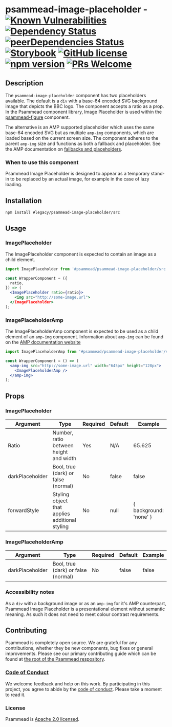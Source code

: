# psammead-image-placeholder - [![Known Vulnerabilities](https://snyk.io/test/github/bbc/psammead/badge.svg?targetFile=packages%2Fcomponents%2Fpsammead-image-placeholder%2Fpackage.json)](https://snyk.io/test/github/bbc/psammead?targetFile=packages%2Fcomponents%2Fpsammead-image-placeholder%2Fpackage.json) [![Dependency Status](https://david-dm.org/bbc/psammead.svg?path=packages/components/psammead-image-placeholder)](https://david-dm.org/bbc/psammead?path=packages/components/psammead-image-placeholder) [![peerDependencies Status](https://david-dm.org/bbc/psammead/peer-status.svg?path=packages/components/psammead-image-placeholder)](https://david-dm.org/bbc/psammead?path=packages/components/psammead-image-placeholder&type=peer) [![Storybook](https://raw.githubusercontent.com/storybooks/brand/master/badge/badge-storybook.svg?sanitize=true)](https://bbc.github.io/psammead/?path=/story/imageplaceholder--16x9-image-placeholder) [![GitHub license](https://img.shields.io/badge/license-Apache%202.0-blue.svg)](https://github.com/bbc/psammead/blob/latest/LICENSE) [![npm version](https://img.shields.io/npm/v/#legacy/psammead-image-placeholder/src.svg)](https://www.npmjs.com/package/#legacy/psammead-image-placeholder/src) [![PRs Welcome](https://img.shields.io/badge/PRs-welcome-brightgreen.svg)](https://github.com/bbc/psammead/blob/latest/CONTRIBUTING.md)

## Description

The `psammead-image-placeholder` component has two placeholders available. The default is a `div` with a base-64 encoded SVG background image that depicts the BBC logo. The component accepts a ratio as a prop. In the Psammead component library, Image Placeholder is used within the [psammead-figure](https://github.com/bbc/psammead/tree/latest/packages/components/psammead-figure) component.

The alternative is an AMP supported placeholder which uses the same base-64 encoded SVG but as multiple `amp-img` components, which are loaded based on the current screen size. The component adheres to the parent `amp-img` size and functions as both a fallback and placeholder. See the AMP documentation on [fallbacks and placeholders](https://amp.dev/documentation/guides-and-tutorials/develop/style_and_layout/placeholders/).

### When to use this component

Psammead Image Placeholder is designed to appear as a temporary stand-in to be replaced by an actual image, for example in the case of lazy loading.

<!-- ### When not to use this component -->

## Installation

`npm install #legacy/psammead-image-placeholder/src`

## Usage

### ImagePlaceholder

The ImagePlaceholder component is expected to contain an image as a child element.

```jsx
import ImagePlaceholder from '#psammead/psammead-image-placeholder/src';

const WrapperComponent = ({
  ratio,
}) => (
  <ImagePlaceholder ratio={ratio}>
    <img src="http://some-image.url">
  </ImagePlaceholder>
);
```

### ImagePlaceholderAmp

The ImagePlaceholderAmp component is expected to be used as a child element of an `amp-img` component. Information about `amp-img` can be found on the [AMP documentation website](https://amp.dev/documentation/components/amp-img/)

```jsx
import ImagePlaceholderAmp from '#psammead/psammead-image-placeholder/src';

const WrapperComponent = () => (
  <amp-img src="http://some-image.url" width="645px" height="128px">
    <ImagePlaceholderAmp />
  </amp-img>
);
```

## Props

### ImagePlaceholder

| Argument        | Type                                           | Required | Default | Example                |
| --------------- | ---------------------------------------------- | -------- | ------- | ---------------------- |
| Ratio           | Number, ratio between height and width         | Yes      | N/A     | 65.625                 |
| darkPlaceholder | Bool, true (dark) or false (normal)            | No       | false   | false                  |
| forwardStyle    | Styling object that applies additional styling | No       | null    | { background: 'none' } |

### ImagePlaceholderAmp

| Argument        | Type                                | Required | Default | Example |
| --------------- | ----------------------------------- | -------- | ------- | ------- |
| darkPlaceholder | Bool, true (dark) or false (normal) | No       | false   | false   |

### Accessibility notes

As a `div` with a background image or as an `amp-img` for it's AMP counterpart, Psammead Image Placeholder is a presentational element without semantic meaning. As such it does not need to meet colour contrast requirements.

<!-- ## Roadmap -->

## Contributing

Psammead is completely open source. We are grateful for any contributions, whether they be new components, bug fixes or general improvements. Please see our primary contributing guide which can be found at [the root of the Psammead respository](https://github.com/bbc/psammead/blob/latest/CONTRIBUTING.md).

### [Code of Conduct](https://github.com/bbc/psammead/blob/latest/CODE_OF_CONDUCT.md)

We welcome feedback and help on this work. By participating in this project, you agree to abide by the [code of conduct](https://github.com/bbc/psammead/blob/latest/CODE_OF_CONDUCT.md). Please take a moment to read it.

### License

Psammead is [Apache 2.0 licensed](https://github.com/bbc/psammead/blob/latest/LICENSE).
